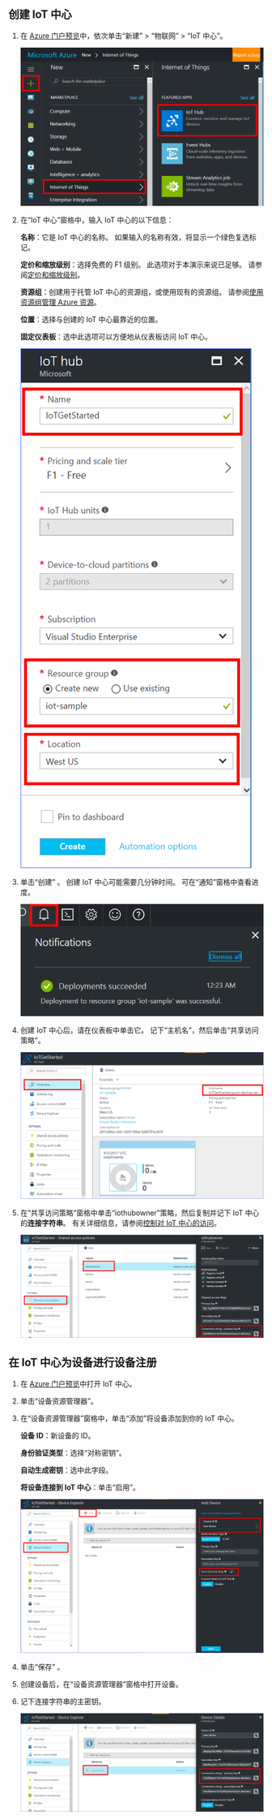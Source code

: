 ## <a name="create-an-iot-hub"></a>创建 IoT 中心

1. 在 [Azure 门户预览](https://portal.azure.cn/)中，依次单击“新建” > “物联网” > “IoT 中心”。

   ![在 Azure 门户中创建 IoT 中心](../articles/iot-hub/media/iot-hub-create-hub-and-device/1_create-azure-iot-hub-portal.png)
1. 在“IoT 中心”窗格中，输入 IoT 中心的以下信息：

    **名称**：它是 IoT 中心的名称。 如果输入的名称有效，将显示一个绿色复选标记。

    **定价和缩放级别**：选择免费的 F1 级别。 此选项对于本演示来说已足够。 请参阅[定价和缩放级别](/pricing/details/iot-hub/)。

    **资源组**：创建用于托管 IoT 中心的资源组，或使用现有的资源组。 请参阅[使用资源组管理 Azure 资源](/documentation/articles/resource-group-portal/)。

    **位置**：选择与创建的 IoT 中心最靠近的位置。

    **固定仪表板**：选中此选项可以方便地从仪表板访问 IoT 中心。

    ![填充用于创建 Azure IoT 中心的字段](../articles/iot-hub/media/iot-hub-create-hub-and-device/2_fill-in-fields-for-azure-iot-hub-portal.png)

1. 单击“创建” 。 创建 IoT 中心可能需要几分钟时间。 可在“通知”窗格中查看进度。

    ![请查看通知，了解 IoT 中心的创建进度](../articles/iot-hub/media/iot-hub-create-hub-and-device/3_notification-azure-iot-hub-creation-progress-portal.png)

1. 创建 IoT 中心后，请在仪表板中单击它。 记下“主机名”，然后单击“共享访问策略”。

    ![获取 IoT 中心的主机名](../articles/iot-hub/media/iot-hub-create-hub-and-device/4_get-azure-iot-hub-hostname-portal.png)

1. 在“共享访问策略”窗格中单击“iothubowner”策略，然后复制并记下 IoT 中心的**连接字符串**。 有关详细信息，请参阅[控制对 IoT 中心的访问](/documentation/articles/iot-hub-devguide-security/)。

    ![获取 IoT 中心连接字符串](../articles/iot-hub/media/iot-hub-create-hub-and-device/5_get-azure-iot-hub-connection-string-portal.png)

## <a name="register-a-device-in-the-iot-hub-for-the-your-device"></a>在 IoT 中心为设备进行设备注册

1. 在 [Azure 门户预览](https://portal.azure.cn/)中打开 IoT 中心。
1. 单击“设备资源管理器”。
1. 在“设备资源管理器”窗格中，单击“添加”将设备添加到你的 IoT 中心。

    **设备 ID**：新设备的 ID。

    **身份验证类型**：选择“对称密钥”。

    **自动生成密钥**：选中此字段。

    **将设备连接到 IoT 中心**：单击“启用”。

    ![在 IoT 中心的设备资源管理器中添加设备](../articles/iot-hub/media/iot-hub-create-hub-and-device/6_add-device-in-azure-iot-hub-device-explorer-portal.png)

1. 单击“保存” 。
1. 创建设备后，在“设备资源管理器”窗格中打开设备。
1. 记下连接字符串的主密钥。

    ![获取设备连接字符串](../articles/iot-hub/media/iot-hub-create-hub-and-device/7_get-device-connection-string-in-device-explorer-portal.png)